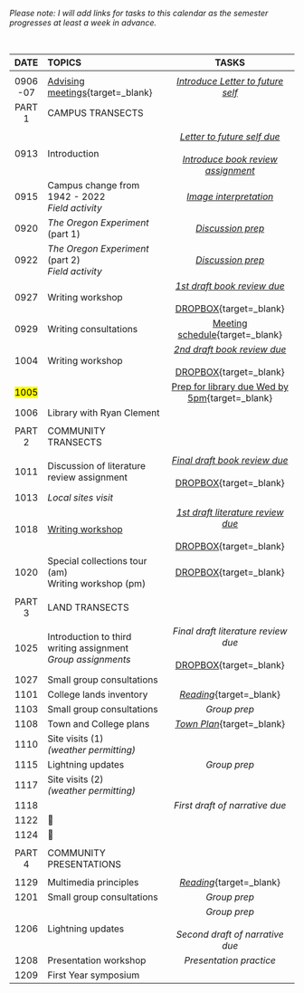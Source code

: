 _Please note: I will add links for tasks to this calendar as the semester progresses at least a week in advance._

<br>

| DATE          | TOPICS | TASKS |              
|:---:          |:---    | :---: |                      
|               |        |
| 0906<br>-07   | [Advising meetings][0906]{target=_blank} | [_Introduce Letter to future self_](writing/letter.md)
| PART 1        | CAMPUS TRANSECTS |
| | | |
| 0913 |	Introduction | [_Letter to future self due_](writing/letter.md)<br><br>[_Introduce book review assignment_](writing/review.md)   |
| 0915 |	Campus change from 1942 - 2022 <br>_Field activity_ | [_Image interpretation_](tasks/image.md)
| 0920 |	_The Oregon Experiment_ (part 1) | [_Discussion prep_](writing/review.md#discussion-prep) |
| 0922 |	_The Oregon Experiment_ (part 2)<br>_Field activity_ | [_Discussion prep_](writing/review.md#discussion-prep) |
| 0927 |	Writing workshop |  [_1st draft book review due_](writing/review.md#first-draft)<br><br>[DROPBOX][0927]{target=_blank} |
| 0929 |	Writing consultations | [Meeting schedule][0929]{target=_blank} |
| 1004 |	Writing workshop |  [_2nd draft book review due_](writing/review.md#second-draft)<br><br>[DROPBOX][1004]{target=_blank} |  
| <mark>1005</mark> | | [Prep for library due Wed by 5pm][1005]{target=_blank} |
| 1006 |	Library with Ryan Clement | |
| | | |
| PART 2        | COMMUNITY TRANSECTS |
| | | |
| 1011 | Discussion of literature review assignment	 | [_Final draft book review due_](writing/review.md#final-draft)<br><br>[DROPBOX][1011]{target=_blank} |
| 1013 | _Local sites visit_ | |
| 1018 |  [Writing workshop][101802]| [_1st draft literature review due_](writing/lit_review.md)<br><br>[DROPBOX][1018]{target=_blank} |
| 1020 |  Special collections tour (am)<br>Writing workshop (pm) | [DROPBOX][1018]{target=_blank} |
| | | |
| PART 3        | LAND TRANSECTS |
| | | |
| 1025	        | Introduction to third writing assignment<br>_Group assignments_ | _Final draft literature review due_<br><br>[DROPBOX][1025]{target=_blank} |  
| 1027          | Small group consultations |  |
| 1101          | College lands inventory | [_Reading_][1101]{target=_blank}  |
| 1103          | Small group consultations | _Group prep_ |
| 1108          | Town and College plans | [_Town Plan_][1108]{target=_blank} |
| 1110          | Site visits (1)<br>_(weather permitting)_ | |
| 1115          | Lightning updates | _Group prep_ |
| 1117          | Site visits (2)<br>_(weather permitting)_  | |
| 1118          |  | _First draft of narrative due_ |
| 1122          | :maple_leaf: |
| 1124          | :turkey: |
| | |
| PART 4        | COMMUNITY PRESENTATIONS |
| | |
| 1129          | Multimedia principles | [_Reading_][1129]{target=_blank} |
| 1201          | Small group consultations | _Group prep_ |
| 1206          | Lightning updates | _Group prep_ <br><br>_Second draft of narrative due_|
| 1208          | Presentation workshop | _Presentation practice_ |
| 1209          | First Year symposium |

[0906]: https://docs.google.com/spreadsheets/d/1gGNkSNEeK4OoUGTZX0TrPWZQIcDbDBXsQImAaenc6sE/edit?usp=sharing

[0927]: https://docs.google.com/forms/d/e/1FAIpQLSf4iRlEuOLAZ-hyPw23tfmSBOw6D-iEDCyZbURIVqxZl8l6jA/viewform?usp=sf_link

[0929]: https://docs.google.com/spreadsheets/d/1vbU7Wk_AZOOkbZG4I3G6oTEnqyMF4KN4AZrAlsj6DxI/edit?usp=sharing  

[1004]: https://forms.gle/zJEGbrAwA4iqccjC8  

[1005]: https://forms.gle/25qQFjWFM7Wxkurt5

[1011]: https://forms.gle/X4stbv6HKa2WZtSx5  

[1018]: https://docs.google.com/forms/d/e/1FAIpQLSdbBoL4D65F6851Dt4ZB5HacBuyHnPsNgBkkH6XAG0bchpuiQ/viewform?usp=sf_link

[101802]: writing/lit_review.md#writing-workshop

[1025]: https://docs.google.com/forms/d/e/1FAIpQLScj9nzENZB1qbvX-LJuWXPzl1_HMzDLfZ4zxVwfJw_6C3mBmw/viewform?usp=sharing

[1101]: https://drive.google.com/file/d/1GCJ4sCPexdFn0Pl6MrnAFoH5eCK-VXNO/view?usp=sharing  

[1108]: https://cms5.revize.com/revize/middlebury/document_center/Planning%20Zoning/Middlebury-2017-Town-Plan.pdf  

[1129]: http://hilt.harvard.edu/wp-content/uploads/2018/08/HILT_SpeakerSeries_Mayer_background_reading.pdf
